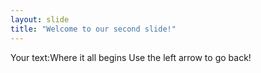 ```yaml
---
layout: slide
title: "Welcome to our second slide!"
---
```

Your text:Where it all begins
Use the left arrow to go back!
